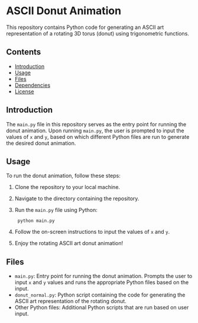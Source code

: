 # ASCII Donut Animation

This repository contains Python code for generating an ASCII art representation of a rotating 3D torus (donut) using trigonometric functions.

## Contents

- [Introduction](#introduction)
- [Usage](#usage)
- [Files](#files)
- [Dependencies](#dependencies)
- [License](#license)

## Introduction

The `main.py` file in this repository serves as the entry point for running the donut animation. Upon running `main.py`, the user is prompted to input the values of `x` and `y`, based on which different Python files are run to generate the desired donut animation.

## Usage

To run the donut animation, follow these steps:

1. Clone the repository to your local machine.
2. Navigate to the directory containing the repository.
3. Run the `main.py` file using Python:

        python main.py

4. Follow the on-screen instructions to input the values of `x` and `y`.
5. Enjoy the rotating ASCII art donut animation!

## Files

- `main.py`: Entry point for running the donut animation. Prompts the user to input `x` and `y` values and runs the appropriate Python files based on the input.
- `donut_normal.py`: Python script containing the code for generating the ASCII art representation of the rotating donut.
- Other Python files: Additional Python scripts that are run based on user input.
